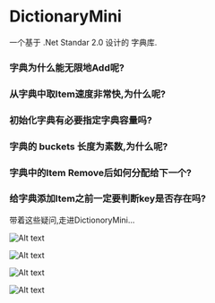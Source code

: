 # DictionaryMini

一个基于 .Net Standar 2.0 设计的 字典库.
### 字典为什么能无限地Add呢?
### 从字典中取Item速度非常快,为什么呢?
### 初始化字典有必要指定字典容量吗?
### 字典的 buckets 长度为素数,为什么呢?
### 字典中的Item Remove后如何分配给下一个?
### 给字典添加Item之前一定要判断key是否存在吗?

带着这些疑问,走进DictionoryMini...

![Alt text](https://raw.githubusercontent.com/liuzhenyulive/DictionaryMini/master/Pic/hashtable0.svg?sanitize=true)

![Alt text](https://raw.githubusercontent.com/liuzhenyulive/DictionaryMini/master/Pic/hashtable1.svg?sanitize=true)

![Alt text](https://raw.githubusercontent.com/liuzhenyulive/DictionaryMini/master/Pic/hashtable2.svg?sanitize=true)

![Alt text](https://raw.githubusercontent.com/liuzhenyulive/DictionaryMini/master/Pic/hashtable3.svg?sanitize=true)

